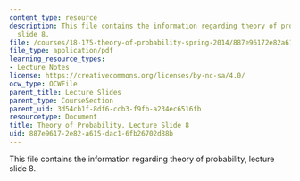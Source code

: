 ```yaml
---
content_type: resource
description: This file contains the information regarding theory of probability, lecture
  slide 8.
file: /courses/18-175-theory-of-probability-spring-2014/887e96172e82a615dac16fb26702d88b_MIT18_175S14_Lecture8.pdf
file_type: application/pdf
learning_resource_types:
- Lecture Notes
license: https://creativecommons.org/licenses/by-nc-sa/4.0/
ocw_type: OCWFile
parent_title: Lecture Slides
parent_type: CourseSection
parent_uid: 3d54cb1f-8df6-ccb3-f9fb-a234ec6516fb
resourcetype: Document
title: Theory of Probability, Lecture Slide 8
uid: 887e9617-2e82-a615-dac1-6fb26702d88b
---
```

This file contains the information regarding theory of probability, lecture slide 8.